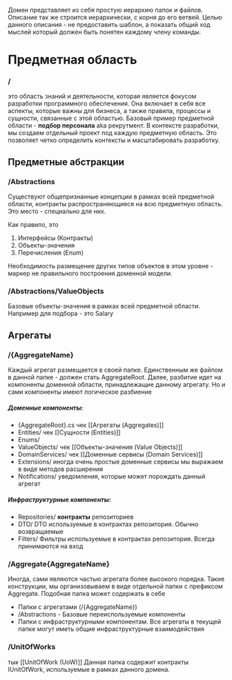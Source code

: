 
Домен представляет из себя простую иерархию папок и файлов. Описание так же строится иерархически, с корня до его ветвей. Целью данного описания - не предоставить шаблон, а показать общий ход мыслей который должен быть понятен каждому члену команды.

# Предметная область
### / 
это область знаний и деятельности, которая является фокусом разработки программного обеспечения. Она включает в себя все аспекты, которые важны для бизнеса, а также правила, процессы и сущности, связанные с этой областью. Базовый пример предметной области - **подбор персонала** aka рекрутмент. В контексте разработки, мы создаем отдельный проект под каждую предметную область. Это позволяет четко определить контексты и масштабировать разработку.

## Предметные абстракции
### /Abstractions
Существуют общепризнанные концепции в рамках всей предметной области, контракты распространяющиеся на всю предметную область. Это место - специально для них. 

Как правило, это 
1. Интерфейсы (Контракты)
2. Объекты-значения
3. Перечисления (Enum)

Необходимость размещение других типов объектов в этом уровне - маркер не правильного построения доменной модели. 
### /Abstractions/ValueObjects
Базовые объекты-значения в рамках всей предметной области. Например для подбора - это Salary

## Агрегаты
### /{AggregateName}
Каждый агрегат размещается в своей папке. Единственным же файлом в данной папке - должен стать AggregateRoot. Далее, разбитие идет на компоненты доменной области, принадлежащие данному агрегату. Но и сами компоненты имеют логическое разбиение
##### Доменные компоненты:
* {AggregateRoot}.cs чек [[Агрегаты (Aggregates)]]
* Entities/ чек [[Сущности (Entities)]]
* Enums/ 
* ValueObjects/ чек [[Объекты-значения (Value Objects)]]
* DomainServices/ чек [[Доменные сервисы (Domain Services)]]
* Extensions/ иногда очень простые доменные сервисы мы выражаем в виде методов расширения
* Notifications/ уведомления, которые может порождать данный агрегат
##### Инфраструктурные компоненты:
* Repositories/ **контракты** репозиториев
* DTO/ DTO используемые в контрактах репозитория. Обычно возвращаемые
* Filters/ Фильтры используемые в контрактах репозитория. Всегда принимаются на вход
### /Aggregate{AggregateName}
Иногда, сами являются частью агрегата более высокого порядка. Такие конструкции, мы организовываем в виде отдельной папки с префиксом Aggregate. Подобная папка может содержать в себе
* Папки с агрегатами (/{AggregateName})
*  /Abstractions - Базовые переиспользуемые компоненты
* Папки с инфраструктурными компонентам. Все агрегаты в текущей папке могут иметь общие инфраструктурные взаимодействия

### /UnitOfWorks
тык [[UnitOfWork (UoW)]]
Данная папка содержит контракты IUnitOfWork, используемые в рамках данного домена. 

